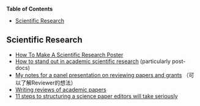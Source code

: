 <!-- START doctoc generated TOC please keep comment here to allow auto update -->
<!-- DON'T EDIT THIS SECTION, INSTEAD RE-RUN doctoc TO UPDATE -->
**Table of Contents**

- [Scientific Research](#scientific-research)

<!-- END doctoc generated TOC please keep comment here to allow auto update -->

## Scientific Research

-  [How To Make A Scientific Research Poster](http://www.makesigns.com/tutorials/)
-  [How to stand out in academic scientific research](https://biomickwatson.wordpress.com/2014/04/27/how-to-stand-out-in-academic-scientific-research/) (particularly post-docs)
-  [My notes for a panel presentation on reviewing papers and grants](http://ivory.idyll.org/blog/notes-for-panel-on-reviewing.html) （可以了解Reviewer的想法）
-  [Writing reviews of academic papers ](https://github.com/jtleek/reviews)
-  [11 steps to structuring a science paper editors will take seriously](https://www.elsevier.com/connect/11-steps-to-structuring-a-science-paper-editors-will-take-seriously)

